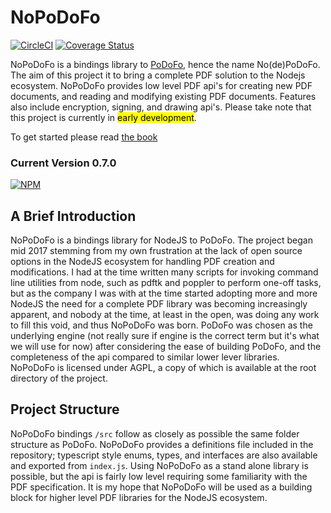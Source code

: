 # NoPoDoFo

[![CircleCI](https://circleci.com/gh/corymickelson/NoPoDoFo.svg?style=svg)](https://circleci.com/gh/corymickelson/NoPoDoFo)
[![Coverage Status](https://coveralls.io/repos/github/corymickelson/NoPoDoFo/badge.svg?branch=master)](https://coveralls.io/github/corymickelson/NoPoDoFo?branch=master)

NoPoDoFo is a bindings library to [PoDoFo](http://podofo.sourceforge.net/index.html), hence the name No(de)PoDoFo. The aim of this project it to bring a complete PDF solution
to the Nodejs ecosystem. NoPoDoFo provides low level PDF api's for creating new PDF documents, and reading and modifying 
existing PDF documents. Features also include encryption, signing, and drawing api's. Please take note that this project
is currently in <mark>early development</mark>.

To get started please read [the book](https://corymickelson.github.io/NoPoDoFo/index)

### __Current Version 0.7.0__
[![NPM](https://nodei.co/npm/nopodofo.png?downloads=true&downloadRank=true)](http://nodei.co/npm/nopodofo)

## A Brief Introduction

NoPoDoFo is a bindings library for NodeJS to PoDoFo. The project began mid 2017 stemming from my own frustration at the lack of 
open source options in the NodeJS ecosystem for handling PDF creation and modifications. I had at the time written many scripts
for invoking command line utilities from node, such as pdftk and poppler to perform one-off tasks, but as the company I was with
at the time started adopting more and more NodeJS the need for a complete PDF library was becoming increasingly apparent, and nobody
at the time, at least in the open, was doing any work to fill this void, and thus NoPoDoFo was born. 
PoDoFo was chosen as the underlying engine (not really sure if engine is the correct term but it's what we will use for now) after 
considering the ease of building PoDoFo, and the completeness of the api compared to similar lower lever libraries. 
NoPoDoFo is licensed under AGPL, a copy of which is available at the root directory of the project.

## Project Structure

NoPoDoFo bindings `/src` follow as closely as possible the same folder structure as PoDoFo. 
NoPoDoFo provides a definitions file included in the repository; typescript style enums, types, and interfaces
are also available and exported from `index.js`.
Using NoPoDoFo as a stand alone library is possible, but the api is fairly low level requiring some familiarity
with the PDF specification. It is my hope that NoPoDoFo will be used as a building block for higher level PDF libraries
for the NodeJS ecosystem.
